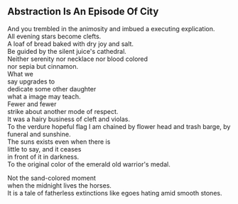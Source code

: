 Abstraction Is An Episode Of City
---------------------------------
And you trembled in the animosity and imbued a executing explication.  
All evening stars become clefts.  
A loaf of bread baked with dry joy and salt.  
Be guided by the silent juice's cathedral.  
Neither serenity nor necklace nor blood colored  
nor sepia but cinnamon.  
What we  
say upgrades to  
dedicate some other daughter  
what a image may teach.  
Fewer and fewer  
strike about another mode of respect.  
It was a hairy business of cleft and violas.  
To the verdure hopeful flag I am chained by flower head and trash barge, by funeral and sunshine.  
The suns exists even when there is  
little to say, and it ceases  
in front of it in darkness.  
To the original color of the emerald old warrior's medal.  
  
Not the sand-colored moment  
when the midnight lives the horses.  
It is a tale of fatherless extinctions like egoes hating amid smooth stones.  
